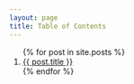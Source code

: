 ```yaml
---
layout: page
title: Table of Contents
---
```




<ol>
{% for post in site.posts %}
  <li><a href="{{ post.url | absolute_url }}">
    {{ post.title }}
  </a></li>
{% endfor %}
</ol>

